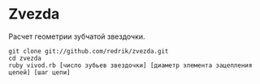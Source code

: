 Zvezda
================

Расчет геометрии зубчатой звездочки.

	git clone git://github.com/redrik/zvezda.git
	cd zvezda
	ruby vivod.rb [число зубьев звездочки] [диаметр элемента зацепления цепей] [шаг цепи]

